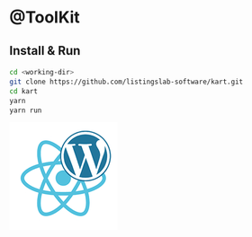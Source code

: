 # @ToolKit

## Install & Run 

```bash
cd <working-dir>
git clone https://github.com/listingslab-software/kart.git
cd kart
yarn
yarn run
```

![Listingslab @ToolKit](../png/react_wordpress.png)
